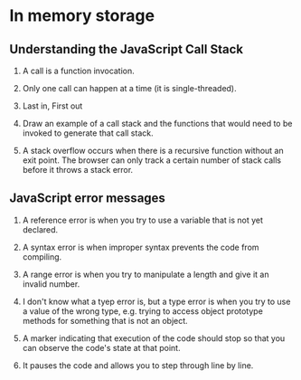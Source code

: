 # In memory storage

## Understanding the JavaScript Call Stack

1. A call is a function invocation.

2. Only one call can happen at a time (it is single-threaded).

3. Last in, First out

4. Draw an example of a call stack and the functions that would need to be invoked to generate that call stack.

5. A stack overflow occurs when there is a recursive function without an exit point. The browser can only track a certain number of stack calls before it throws a stack error.

## JavaScript error messages

1. A reference error is when you try to use a variable that is not yet declared.

2. A syntax error is when improper syntax prevents the code from compiling.

3. A range error is when you try to manipulate a length and give it an invalid number.

4. I don't know what a tyep error is, but a type error is when you try to use a value of the wrong type, e.g. trying to access object prototype methods for something that is not an object.

5. A marker indicating that execution of the code should stop so that you can observe the code's state at that point.

6. It pauses the code and allows you to step through line by line.
